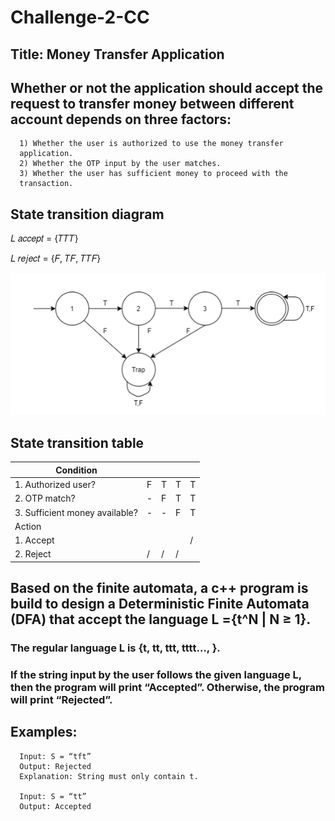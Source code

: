 # Challenge-2-CC

## Title: Money Transfer Application
## Whether or not the application should accept the request to transfer money between different account depends on three factors:
      1) Whether the user is authorized to use the money transfer
      application.
      2) Whether the OTP input by the user matches.
      3) Whether the user has sufficient money to proceed with the
      transaction.
## State transition diagram

  𝐿
  𝑎𝑐𝑐𝑒𝑝𝑡 = {𝑇𝑇𝑇}

  𝐿
  𝑟𝑒𝑗𝑒𝑐𝑡 = {𝐹, 𝑇𝐹, 𝑇𝑇𝐹}

![alt text](https://github.com/Nblhshda/Challenge-2-CC/blob/main/cc1.PNG?raw=true)

## State transition table

| Condition                      |             |              |              |                 | 
|--------------------------------|-------------|--------------|--------------|-----------------|
| 1. Authorized user?            | F           | T            | T            | T               | 
| 2. OTP match?                  | -           | F            | T            | T               | 
| 3. Sufficient money available? | -           | -            | F            | T               |
| Action                         |             |              |              |                 |
| 1. Accept                      |             |              |              | /               |
| 2. Reject                      | /           | /            | /            |                 | 

## Based on the finite automata, a c++ program is build to design a Deterministic Finite Automata (DFA) that accept the language L ={t^N | N ≥ 1}.
### The regular language L is {t, tt, ttt, tttt…, }.
### If the string input by the user follows the given language L, then the program will print “Accepted”. Otherwise, the program will print “Rejected”.

## Examples:

      Input: S = “tft”
      Output: Rejected
      Explanation: String must only contain t.

      Input: S = “tt”
      Output: Accepted

